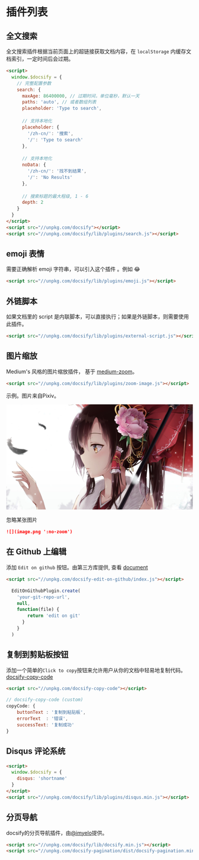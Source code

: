 # 插件列表



## 全文搜索

 全文搜索插件根据当前页面上的超链接获取文档内容，在 `localStorage` 内缓存文档索引，一定时间后会过期。

```html
<script>
  window.$docsify = {
    // 完整配置参数
    search: {
      maxAge: 86400000, // 过期时间，单位毫秒，默认一天
      paths: 'auto', // 或者数组列表
      placeholder: 'Type to search',

      // 支持本地化
      placeholder: {
        '/zh-cn/': '搜索',
        '/': 'Type to search'
      },

      // 支持本地化
      noData: {
        '/zh-cn/': '找不到结果',
        '/': 'No Results'
      },

      // 搜索标题的最大程级, 1 - 6
      depth: 2
    }
  }
</script>
<script src="//unpkg.com/docsify"></script>
<script src="//unpkg.com/docsify/lib/plugins/search.js"></script>
```



## emoji 表情

 需要正确解析 emoji 字符串，可以引入这个插件 。例如 :joy:

```html
<script src="//unpkg.com/docsify/lib/plugins/emoji.js"></script>
```



## 外链脚本

 如果文档里的 script 是内联脚本，可以直接执行；如果是外链脚本，则需要使用此插件。 

```html
<script src="//unpkg.com/docsify/lib/plugins/external-script.js"></script>
```



## 图片缩放

 Medium's 风格的图片缩放插件， 基于 [medium-zoom](https://github.com/francoischalifour/medium-zoom)。 

```html
<script src="//unpkg.com/docsify/lib/plugins/zoom-image.js"></script>
```

 示例。图片来自Pixiv。

![](../assets/reimu.jpg)

忽略某张图片 

```markdown
![](image.png ':no-zoom')
```



## 在 Github 上编辑

添加 `Edit on github` 按钮。由第三方库提供, 查看 [document](https://github.com/njleonzhang/docsify-edit-on-github) 

```html
<script src="//unpkg.com/docsify-edit-on-github/index.js"></script>
```

```js
  EditOnGithubPlugin.create(
    'your-git-repo-url',
    null,
    function(file) {
        return 'edit on git'
      }
    }
  )
```



## 复制到剪贴板按钮

 添加一个简单的`Click to copy`按钮来允许用户从你的文档中轻易地复制代码。[docsify-copy-code]( https://github.com/jperasmus/docsify-copy-code )

```html
<script src="//unpkg.com/docsify-copy-code"></script>
```

```js
// docsify-copy-code (custom)
copyCode: {
    buttonText : '复制到粘贴板',
    errorText  : '错误',
    successText: '复制成功'
}
```



## Disqus 评论系统

```html
<script>
  window.$docsify = {
    disqus: 'shortname'
  }
</script>
<script src="//unpkg.com/docsify/lib/plugins/disqus.min.js"></script>
```



## 分页导航

 docsify的分页导航插件，由[@imyelo](https://github.com/imyelo)提供。 

```html
<script src="//unpkg.com/docsify/lib/docsify.min.js"></script>
<script src="//unpkg.com/docsify-pagination/dist/docsify-pagination.min.js"></script>
```

